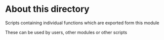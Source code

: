 
# About this directory

Scripts containing individual functions which are exported form this module

These can be used by users, other modules or other scripts
